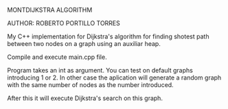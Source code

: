 MONTDIJKSTRA ALGORITHM

AUTHOR: ROBERTO PORTILLO TORRES

My C++ implementation for Dijkstra's algorithm for finding shotest path
between two nodes on a graph using an auxiliar heap.

Compile and execute main.cpp file.

Program takes an int as argument. You can test on default graphs
introducing 1 or 2. In other case the aplication will generate
a random graph with the same number of nodes as the number introduced.

After this it will execute Dijkstra's search on this graph.

